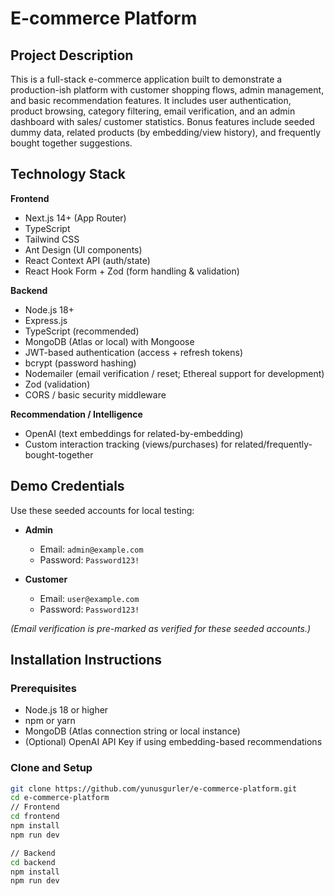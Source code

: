 # E-commerce Platform

## Project Description

This is a full-stack e-commerce application built to demonstrate a production-ish platform with customer shopping flows, admin management, and basic recommendation features. It includes user authentication, product browsing, category filtering, email verification, and an admin dashboard with sales/ customer statistics. Bonus features include seeded dummy data, related products (by embedding/view history), and frequently bought together suggestions.

## Technology Stack

**Frontend**
- Next.js 14+ (App Router)
- TypeScript
- Tailwind CSS
- Ant Design (UI components)
- React Context API (auth/state)
- React Hook Form + Zod (form handling & validation)

**Backend**
- Node.js 18+
- Express.js
- TypeScript (recommended)
- MongoDB (Atlas or local) with Mongoose
- JWT-based authentication (access + refresh tokens)
- bcrypt (password hashing)
- Nodemailer (email verification / reset; Ethereal support for development)
- Zod (validation)
- CORS / basic security middleware

**Recommendation / Intelligence**
- OpenAI (text embeddings for related-by-embedding)
- Custom interaction tracking (views/purchases) for related/frequently-bought-together

## Demo Credentials

Use these seeded accounts for local testing:

- **Admin**
  - Email: `admin@example.com`
  - Password: `Password123!`

- **Customer**
  - Email: `user@example.com`
  - Password: `Password123!`

*(Email verification is pre-marked as verified for these seeded accounts.)*

## Installation Instructions

### Prerequisites

- Node.js 18 or higher
- npm or yarn
- MongoDB (Atlas connection string or local instance)
- (Optional) OpenAI API Key if using embedding-based recommendations

### Clone and Setup

```bash
git clone https://github.com/yunusgurler/e-commerce-platform.git
cd e-commerce-platform
// Frontend
cd frontend
npm install
npm run dev

// Backend
cd backend
npm install
npm run dev
